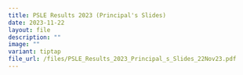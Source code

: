 ```yaml
---
title: PSLE Results 2023 (Principal's Slides)
date: 2023-11-22
layout: file
description: ""
image: ""
variant: tiptap
file_url: /files/PSLE_Results_2023_Principal_s_Slides_22Nov23.pdf
---
```

